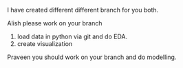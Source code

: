 I have created different different branch for you both.

Alish please work on your branch 
1. load data in python via git and do EDA.
2. create visualization 


Praveen you should work on your branch and do modelling.
